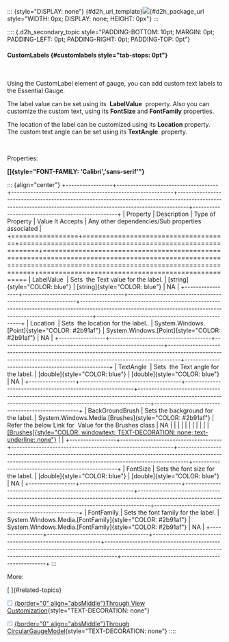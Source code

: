 ::: {style="DISPLAY: none"}
[](ms-xhelp:///?Id=d2h_url_template){#d2h_url_template}![](!package_url!){#d2h_package_url style="WIDTH: 0px; DISPLAY: none; HEIGHT: 0px"}
:::

:::: {.d2h_secondary_topic style="PADDING-BOTTOM: 10pt; MARGIN: 0pt; PADDING-LEFT: 0pt; PADDING-RIGHT: 0pt; PADDING-TOP: 0pt"}
#### CustomLabels {#customlabels style="tab-stops: 0pt"}

 

Using the CustomLabel element of gauge, you can add custom text labels to the Essential Gauge. 

The label value can be set using its  **LabelValue**  property. Also you can customize the custom text, using its **FontSize** and **FontFamily** properties.

The location of the label can be customized using its **Location** property. The custom text angle can be set using its **TextAngle**  property.

 

Properties:

**[]{style="FONT-FAMILY: 'Calibri','sans-serif'"}** 

::: {align="center"}
+-----------------+-------------------------------------+-----------------------------------------------------------+----------------------------------------------------------------------------------------------------------------------------------------------------------------+--------------------------------------------------+
| Property        | Description                         | Type of Property                                          | Value It Accepts                                                                                                                                               | Any other dependencies/Sub properties associated |
+=================+=====================================+===========================================================+================================================================================================================================================================+==================================================+
| LabelValue      | Sets  the Text value for the label. | [string]{style="COLOR: blue"}                             | [string]{style="COLOR: blue"}                                                                                                                                  | NA                                               |
+-----------------+-------------------------------------+-----------------------------------------------------------+----------------------------------------------------------------------------------------------------------------------------------------------------------------+--------------------------------------------------+
| Location        | Sets  the location for the label..  | System.Windows.[Point]{style="COLOR: #2b91af"}            | System.Windows.[Point]{style="COLOR: #2b91af"}                                                                                                                 | NA                                               |
+-----------------+-------------------------------------+-----------------------------------------------------------+----------------------------------------------------------------------------------------------------------------------------------------------------------------+--------------------------------------------------+
| TextAngle       | Sets  the Text angle for the label. | [double]{style="COLOR: blue"}                             | [double]{style="COLOR: blue"}                                                                                                                                  | NA                                               |
+-----------------+-------------------------------------+-----------------------------------------------------------+----------------------------------------------------------------------------------------------------------------------------------------------------------------+--------------------------------------------------+
| BackGroundBrush | Sets the background for the label.  | System.Windows.Media.[Brushes]{style="COLOR: #2b91af"}    | Refer the below Link for  Value for the Brushes class                                                                                                          | NA                                               |
|                 |                                     |                                                           |                                                                                                                                                                |                                                  |
|                 |                                     |                                                           | [[Brushes]{style="COLOR: windowtext; TEXT-DECORATION: none; text-underline: none"}](http://msdn.microsoft.com/en-us/library/system.windows.media.brushes.aspx) |                                                  |
+-----------------+-------------------------------------+-----------------------------------------------------------+----------------------------------------------------------------------------------------------------------------------------------------------------------------+--------------------------------------------------+
| FontSize        | Sets the font size for the label.   | [double]{style="COLOR: blue"}                             | [double]{style="COLOR: blue"}                                                                                                                                  | NA                                               |
+-----------------+-------------------------------------+-----------------------------------------------------------+----------------------------------------------------------------------------------------------------------------------------------------------------------------+--------------------------------------------------+
| FontFamily      | Sets the font family for the label. | System.Windows.Media.[FontFamily]{style="COLOR: #2b91af"} | System.Windows.Media.[FontFamily]{style="COLOR: #2b91af"}                                                                                                      | NA                                               |
+-----------------+-------------------------------------+-----------------------------------------------------------+----------------------------------------------------------------------------------------------------------------------------------------------------------------+--------------------------------------------------+
:::

More:

[ ]{#related-topics}

[![](button.gif){border="0" align="absMiddle"}Through View Customization](ms-xhelp:///?Id=bb58c45a-1ad8-4de3-95ba-ff51690987fe){style="TEXT-DECORATION: none"}

[![](button.gif){border="0" align="absMiddle"}Through CircularGaugeModel](ms-xhelp:///?Id=5af75522-127e-492d-8df9-273c06ff7fbe){style="TEXT-DECORATION: none"}
::::
